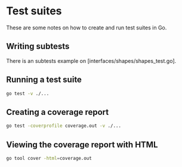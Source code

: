 # Test suites

These are some notes on how to create and run test suites in Go.

## Writing subtests

There is an subtests example on [interfaces/shapes/shapes\_test.go].

## Running a test suite

```bash
go test -v ./...
```

## Creating a coverage report

```bash
go test -coverprofile coverage.out -v ./...
```

## Viewing the coverage report with HTML

```bash
go tool cover -html=coverage.out
```
